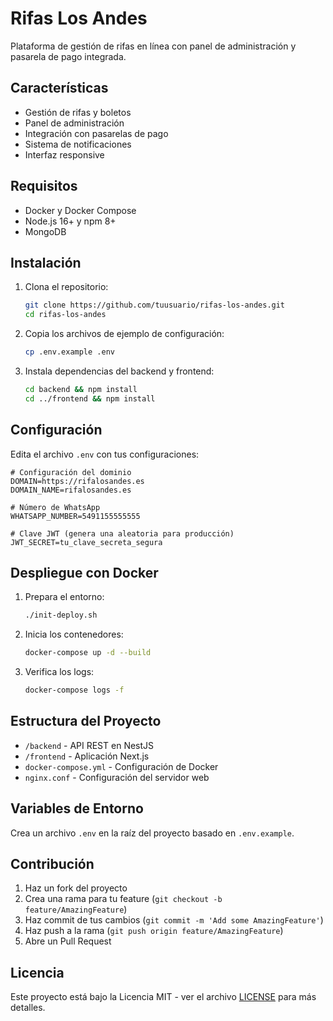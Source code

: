 # Rifas Los Andes

Plataforma de gestión de rifas en línea con panel de administración y pasarela de pago integrada.

## Características

- Gestión de rifas y boletos
- Panel de administración
- Integración con pasarelas de pago
- Sistema de notificaciones
- Interfaz responsive

## Requisitos

- Docker y Docker Compose
- Node.js 16+ y npm 8+
- MongoDB

## Instalación

1. Clona el repositorio:
   ```bash
   git clone https://github.com/tuusuario/rifas-los-andes.git
   cd rifas-los-andes
   ```

2. Copia los archivos de ejemplo de configuración:
   ```bash
   cp .env.example .env
   ```

3. Instala dependencias del backend y frontend:
   ```bash
   cd backend && npm install
   cd ../frontend && npm install
   ```

## Configuración

Edita el archivo `.env` con tus configuraciones:

```env
# Configuración del dominio
DOMAIN=https://rifalosandes.es
DOMAIN_NAME=rifalosandes.es

# Número de WhatsApp
WHATSAPP_NUMBER=5491155555555

# Clave JWT (genera una aleatoria para producción)
JWT_SECRET=tu_clave_secreta_segura
```

## Despliegue con Docker

1. Prepara el entorno:
   ```bash
   ./init-deploy.sh
   ```

2. Inicia los contenedores:
   ```bash
   docker-compose up -d --build
   ```

3. Verifica los logs:
   ```bash
   docker-compose logs -f
   ```

## Estructura del Proyecto

- `/backend` - API REST en NestJS
- `/frontend` - Aplicación Next.js
- `docker-compose.yml` - Configuración de Docker
- `nginx.conf` - Configuración del servidor web

## Variables de Entorno

Crea un archivo `.env` en la raíz del proyecto basado en `.env.example`.

## Contribución

1. Haz un fork del proyecto
2. Crea una rama para tu feature (`git checkout -b feature/AmazingFeature`)
3. Haz commit de tus cambios (`git commit -m 'Add some AmazingFeature'`)
4. Haz push a la rama (`git push origin feature/AmazingFeature`)
5. Abre un Pull Request

## Licencia

Este proyecto está bajo la Licencia MIT - ver el archivo [LICENSE](LICENSE) para más detalles.
